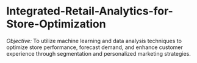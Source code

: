 # Integrated-Retail-Analytics-for-Store-Optimization
*Objective:* To utilize machine learning and data analysis techniques to optimize store performance, forecast demand, and enhance customer experience through segmentation and personalized marketing strategies.
